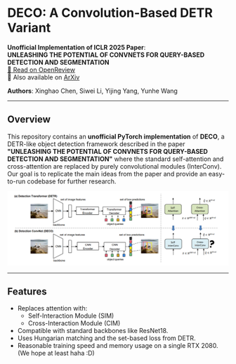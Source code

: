 # DECO: A Convolution-Based DETR Variant

**Unofficial Implementation of ICLR 2025 Paper**:  
**UNLEASHING THE POTENTIAL OF CONVNETS FOR QUERY-BASED DETECTION AND SEGMENTATION**  
[📄 Read on OpenReview](https://openreview.net/forum?id=TWRhLAN5rz)  
🔎 Also available on [ArXiv](https://arxiv.org/abs/2312.13735)

**Authors**: Xinghao Chen, Siwei Li, Yijing Yang, Yunhe Wang

---

## Overview

This repository contains an **unofficial PyTorch implementation** of **DECO**, a DETR-like object detection framework described in the paper **"UNLEASHING THE POTENTIAL OF CONVNETS FOR QUERY-BASED DETECTION AND SEGMENTATION"** where the standard self-attention and cross-attention are replaced by purely convolutional modules (InterConv). Our goal is to replicate the main ideas from the paper and provide an easy-to-run codebase for further research.

<p align="center">
<img src="docs/deco_arch.png" width="600">
</p>

 --- 

## Features
- Replaces attention with:
  - Self-Interaction Module (SIM)
  - Cross-Interaction Module (CIM)
- Compatible with standard backbones like ResNet18.
- Uses Hungarian matching and the set-based loss from DETR.
- Reasonable training speed and memory usage on a single RTX 2080. (We hope at least haha :D)
